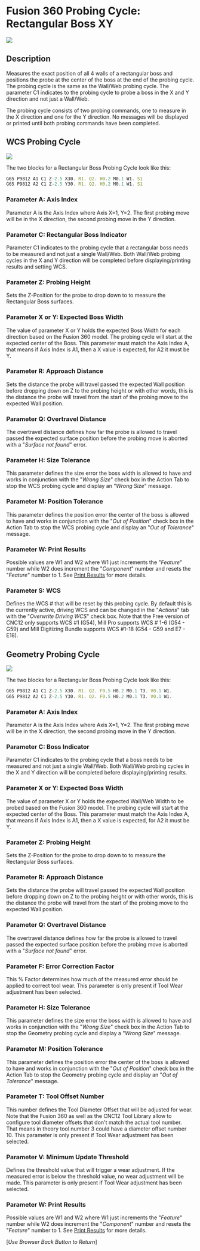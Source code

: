 # Fusion 360 Probing Cycle: Rectangular Boss XY


![](/images/fp007.PNG)


## Description
Measures the exact position of all 4 walls of a rectangular boss and positions the probe at the center of the boss at the end of the probing cycle.
The probing cycle is the same as the Wall/Web probing cycle. The parameter C1 indicates to the probing cycle to probe a boss in the X and Y direction and not just a Wall/Web.

The probing cycle consists of two probing commands, one to measure in the X direction and one for the Y direction.
No messages will be displayed or printed until both probing commands have been completed.

## WCS Probing Cycle

![](/images/fp022.PNG)

The two blocks for a Rectangular Boss Probing Cycle look like this:

```javascript
G65 P9812 A1 C1 Z-2.5 X30. R1. Q2. H0.2 M0.1 W1. S1
G65 P9812 A2 C1 Z-2.5 Y30. R1. Q2. H0.2 M0.1 W1. S1
```
### Parameter A: Axis Index
Parameter A is the Axis Index where Axis X=1, Y=2. The first probing move will be in the X direction, the second probing move in the Y direction.

### Parameter C: Rectangular Boss Indicator
Parameter C1  indicates to the probing cycle that a rectangular boss needs to be measured and not just a single Wall/Web. 
Both Wall/Web probing cycles in the X and Y direction will be completed before displaying/printing results and setting WCS.

### Parameter Z: Probing Height
Sets the Z-Position for the probe to drop down to to measure the Rectangular Boss surfaces. 

### Parameter X or Y: Expected Boss Width 
The value of parameter X or Y holds the expected Boss Width for each direction based on the Fusion 360 model. The probing cycle will start at the expected center of the Boss.
This parameter must match the Axis Index A, that means if Axis Index is A1, then a X value is expected, for A2 it must be Y.

### Parameter R: Approach Distance
Sets the distance the probe will travel passed the expected Wall position before dropping down on Z to the probing height or with other words, 
this is the distance the probe will travel from the start of the probing move to the expected Wall position.

### Parameter Q: Overtravel Distance
The overtravel distance defines how far the probe is allowed to travel passed the expected surface position before the probing move is aborted with a "*Surface not found*" error.

### Parameter H: Size Tolerance
This parameter defines the size error the boss width is allowed to have and works in conjunction with the "*Wrong Size*" check box in the Action Tab to stop the WCS probing cycle and display an "*Wrong Size*" message.

### Parameter M: Position Tolerance
This parameter defines the position error the center of the boss is allowed to have and works in conjunction with the "*Out of Position*" check box in the Action Tab to stop the WCS probing cycle and display an "*Out of Tolerance*" message.

### Parameter W: Print Results
Possible values are W1 and W2 where W1 just increments the "*Feature*" number while W2 does increment the "*Component*" number and resets the "*Feature*" number to 1.
See [Print Results](ProbePrintResults.md) for more details.

### Parameter S: WCS #
Defines the WCS # that will be reset by this probing cycle. 
By default this is the currently active, driving WCS and can be changed in the "*Actions*" tab with the "*Overwrite Driving WCS*" check box. 
Note that the Free version of CNC12 only supports WCS #1 (G54), Mill Pro supports WCS # 1-6 (G54 - G59) and Mill Digitizing Bundle supports WCS #1-18 (G54 - G59 and E7 - E18).

## Geometry Probing Cycle

![](/images/fp023.PNG)

The two blocks for a Rectangular Boss Probing Cycle look like this:

```javascript
G65 P9812 A1 C1 Z-2.5 X30. R1. Q2. F0.5 H0.2 M0.1 T3. V0.1 W1.
G65 P9812 A2 C1 Z-2.5 Y30. R1. Q2. F0.5 H0.2 M0.1 T3. V0.1 W1.
```
### Parameter A: Axis Index
Parameter A is the Axis Index where Axis X=1, Y=2. The first probing move will be in the X direction, the second probing move in the Y direction.

### Parameter C: Boss Indicator
Parameter C1  indicates to the probing cycle that a boss needs to be measured and not just a single Wall/Web. 
Both Wall/Web probing cycles in the X and Y direction will be completed before displaying/printing results.

### Parameter X or Y: Expected Boss Width 
The value of parameter X or Y holds the expected Wall/Web Width to be probed based on the Fusion 360 model. The probing cycle will start at the expected center of the Boss.
This parameter must match the Axis Index A, that means if Axis Index is A1, then a X value is expected, for A2 it must be Y.

### Parameter Z: Probing Height
Sets the Z-Position for the probe to drop down to to measure the Rectangular Boss surfaces. 

### Parameter R: Approach Distance
Sets the distance the probe will travel passed the expected Wall position before dropping down on Z to the probing height or with other words, 
this is the distance the probe will travel from the start of the probing move to the expected Wall position.

### Parameter Q: Overtravel Distance
The overtravel distance defines how far the probe is allowed to travel passed the expected surface position before the probing move is aborted with a "*Surface not found*" error.

### Parameter F: Error Correction Factor
This % Factor determines how much of the measured error should be applied to correct tool wear.
This parameter is only present if Tool Wear adjustment has been selected.

### Parameter H: Size Tolerance
This parameter defines the size error the boss width is allowed to have and works in conjunction with the "*Wrong Size*" check box in the Action Tab to stop the Geometry probing cycle and display a "*Wrong Size*" message.

### Parameter M: Position Tolerance
This parameter defines the position error the center of the boss is allowed to have and works in conjunction with the "*Out of Position*" check box in the Action Tab to stop the Geometry probing cycle and display an "*Out of Tolerance*" message.

### Parameter T: Tool Offset Number
This number defines the Tool Diameter Offset that will be adjusted for wear. 
Note that the Fusion 360 as well as the CNC12 Tool Library allow to configure tool diameter offsets that don't match the actual tool number. 
That means in theory tool number 3 could have a diameter offset number 10.
This parameter is only present if Tool Wear adjustment has been selected.

### Parameter V: Minimum Update Threshold
Defines the threshold value that will trigger a wear adjustment. If the measured error is below the threshold value, no wear adjustment will be made.
This parameter is only present if Tool Wear adjustment has been selected.

### Parameter W: Print Results
Possible values are W1 and W2 where W1 just increments the "*Feature*" number while W2 does increment the "*Component*" number and resets the "*Feature*" number to 1.
See [Print Results](ProbePrintResults.md) for more details.



[*Use Browser Back Button to Return*]